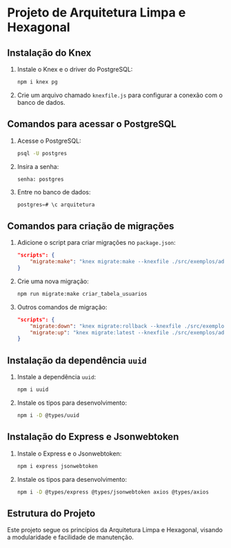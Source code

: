 # Projeto de Arquitetura Limpa e Hexagonal

## Instalação do Knex
1. Instale o Knex e o driver do PostgreSQL:
    ```bash
    npm i knex pg
    ```
2. Crie um arquivo chamado `knexfile.js` para configurar a conexão com o banco de dados.

## Comandos para acessar o PostgreSQL
1. Acesse o PostgreSQL:
    ```bash
    psql -U postgres
    ```
2. Insira a senha:
    ```
    senha: postgres
    ```
3. Entre no banco de dados:
    ```sql
    postgres=# \c arquitetura
    ```

## Comandos para criação de migrações
1. Adicione o script para criar migrações no `package.json`:
    ```json
    "scripts": {
        "migrate:make": "knex migrate:make --knexfile ./src/exemplos/adaptadores/db/knex/knexfile.ts --knexpath ./src/exemplos/adaptadores/db/knex"
    }
    ```
2. Crie uma nova migração:
    ```bash
    npm run migrate:make criar_tabela_usuarios
    ```
3. Outros comandos de migração:
    ```json
    "scripts": {
        "migrate:down": "knex migrate:rollback --knexfile ./src/exemplos/adaptadores/db/knex/knexfile.ts",
        "migrate:up": "knex migrate:latest --knexfile ./src/exemplos/adaptadores/db/knex/knexfile.ts"
    }
    ```

## Instalação da dependência `uuid`
1. Instale a dependência `uuid`:
    ```bash
    npm i uuid
    ```
2. Instale os tipos para desenvolvimento:
    ```bash
    npm i -D @types/uuid
    ```

## Instalação do Express e Jsonwebtoken
1. Instale o Express e o Jsonwebtoken:
    ```bash
    npm i express jsonwebtoken
    ```
2. Instale os tipos para desenvolvimento:
    ```bash
    npm i -D @types/express @types/jsonwebtoken axios @types/axios
    ```

## Estrutura do Projeto
Este projeto segue os princípios da Arquitetura Limpa e Hexagonal, visando a modularidade e facilidade de manutenção.
